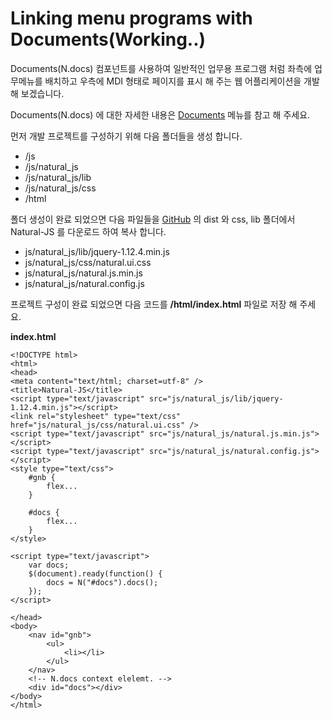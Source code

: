 Linking menu programs with Documents(Working..)
===

Documents(N.docs) 컴포넌트를 사용하여 일반적인 업무용 프로그램 처럼 좌측에 업무메뉴를 배치하고 우측에 MDI 형태로 페이지를 표시 해 주는 웹 어플리케이션을 개발 해 보겠습니다.
<p class="alert">Documents(N.docs) 에 대한 자세한 내용은 <a href="#cmVmcjA1MDIlMjREb2N1bWVudHMkaHRtbCUyRm5hdHVyYWxqcyUyRnJlZnIlMkZyZWZyMDUwMi5odG1s">Documents</a> 메뉴를 참고 해 주세요.</p>

먼저 개발 프로젝트를 구성하기 위해 다음 폴더들을 생성 합니다.

 * /js
 * /js/natural_js
 * /js/natural_js/lib
 * /js/natural_js/css
 * /html

폴더 생성이 완료 되었으면 다음 파일들을 [GitHub](https://github.com/bbalganjjm/natural_js) 의 dist 와 css, lib 폴더에서 Natural-JS 를 다운로드 하여 복사 합니다. 

 * js/natural_js/lib/jquery-1.12.4.min.js
 * js/natural_js/css/natural.ui.css
 * js/natural_js/natural.js.min.js
 * js/natural_js/natural.config.js

프로젝트 구성이 완료 되었으면 다음 코드를 **/html/index.html** 파일로 저장 해 주세요.

**index.html**

```
<!DOCTYPE html>
<html>
<head>
<meta content="text/html; charset=utf-8" />
<title>Natural-JS</title>
<script type="text/javascript" src="js/natural_js/lib/jquery-1.12.4.min.js"></script>
<link rel="stylesheet" type="text/css" href="js/natural_js/css/natural.ui.css" />
<script type="text/javascript" src="js/natural_js/natural.js.min.js"></script>
<script type="text/javascript" src="js/natural_js/natural.config.js"></script>
<style type="text/css">
	#gnb {
		flex...
	}
	
	#docs {
		flex...
	}
</style>

<script type="text/javascript">
	var docs;
	$(document).ready(function() {
		docs = N("#docs").docs();
	});
</script>

</head>
<body>
	<nav id="gnb">
		<ul>
			<li></li>
		</ul>
	</nav>
	<!-- N.docs context elelemt. -->
	<div id="docs"></div>
</body>
</html>
```